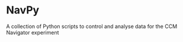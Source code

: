 # NavPy
A collection of Python scripts to control and analyse data for the CCM Navigator experiment
